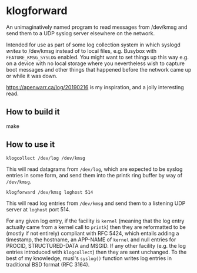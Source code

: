 # klogforward

An unimaginatively named program to read messages from /dev/kmsg and
send them to a UDP syslog server elsewhere on the network.

Intended for use as part of some log collection system in which
syslogd *writes* to /dev/kmsg instead of to local files, e.g. Busybox
with `FEATURE_KMSG_SYSLOG` enabled.  You might want to set things up
this way e.g. on a device with no local storage where you nevertheless
wish to capture boot messages and other things that happened before
the network came up or while it was down.

https://apenwarr.ca/log/20190216 is my inspiration, and a jolly
interesting read.

## How to build it

   make

## How to use it

    klogcollect /dev/log /dev/kmsg

This will read datagrams from `/dev/log`, which are expected to be
syslog entries in some form, and send them into the printk ring buffer
by way of `/dev/kmsg`.

    klogforward /dev/kmsg loghost 514

This will read log entries from `/dev/kmsg` and send them to a
listening UDP server at `loghost` port 514.

For any given log entry, if the facility is `kernel` (meaning that the
log entry actually came from a kernel call to `printk`) then they are
reformatted to be (mostly if not entirely) compliant with RFC 5424,
which entails adding a timestamp, the hostname, an APP-NAME of
`kernel` and null entries for PROCID, STRUCTURED-DATA and MSGID.  If
any other facility (e.g. the log entries introduced with `klogcollect`)
then they are sent unchanged.  To the best of my knowledge, musl's
`syslog()` function writes log entries in traditional BSD format (RFC
3164).

